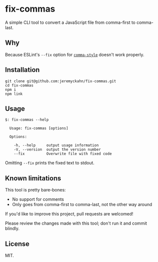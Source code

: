 # fix-commas

A simple CLI tool to convert a JavaScript file from comma-first to comma-last.

## Why

Because ESLint's `--fix` option for [`comma-style`](http://eslint.org/docs/rules/comma-style) doesn't work properly.

## Installation

```
git clone git@github.com:jeremyckahn/fix-commas.git
cd fix-commas
npm i
npm link
```

## Usage

```
$: fix-commas --help

  Usage: fix-commas [options]

  Options:

    -h, --help     output usage information
    -V, --version  output the version number
    --fix          Overwrite file with fixed code
```

Omitting `--fix` prints the fixed text to stdout.

## Known limitations

This tool is pretty bare-bones:

  * No support for comments
  * Only goes from comma-first to comma-last, not the other way around

If you'd like to improve this project, pull requests are welcomed!

Please review the changes made with this tool; don't run it and commit blindly.

## License

MIT.

